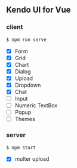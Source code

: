 ## Kendo UI for Vue

### client

```js
$ npm run serve
```

* [x] Form
* [x] Grid
* [x] Chart
* [x] Dialog
* [x] Upload
* [x] Dropdown
* [x] Chat
* [ ] Input
* [ ] Numeric TextBox
* [ ] Popup
* [ ] Themes

### server

```js
$ npm start
```

* [x] multer upload
